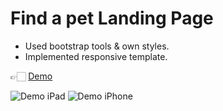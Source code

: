 # Find a pet Landing Page

- Used bootstrap tools & own styles.
- Implemented responsive template.

👉🏻 [Demo]()

![Demo iPad](img/demo-ipad.gif)
![Demo iPhone](img/demo-iphone.gif)